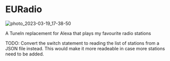 # EURadio
![photo_2023-03-19_17-38-50](https://user-images.githubusercontent.com/3988944/226201890-aa734ea5-6575-4d12-8b66-d20d6f207df3.jpg)

A TuneIn replacement for Alexa that plays my favourite radio stations

TODO: Convert the switch statement to reading the list of stations from a JSON file instead. This would make it more readeable in case more stations need to be added.
